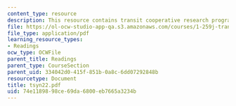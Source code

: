 ```yaml
---
content_type: resource
description: This resource contains transit cooperative research program.
file: https://ol-ocw-studio-app-qa.s3.amazonaws.com/courses/1-259j-transit-management-fall-2006/74e1189898ce69da6800eb7665a3234b_tsyn22.pdf
file_type: application/pdf
learning_resource_types:
- Readings
ocw_type: OCWFile
parent_title: Readings
parent_type: CourseSection
parent_uid: 334042d0-415f-851b-0a8c-6dd07292848b
resourcetype: Document
title: tsyn22.pdf
uid: 74e11898-98ce-69da-6800-eb7665a3234b
---
```

